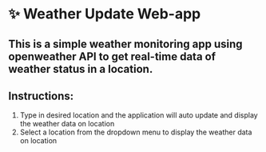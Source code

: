 # ✨ Weather Update Web-app

## This is a simple weather monitoring app using openweather API to get real-time data of weather status in a location.

## Instructions:
1. Type in desired location and the application will auto update and display the weather data on location
2. Select a location from the dropdown menu to display the weather data on location
